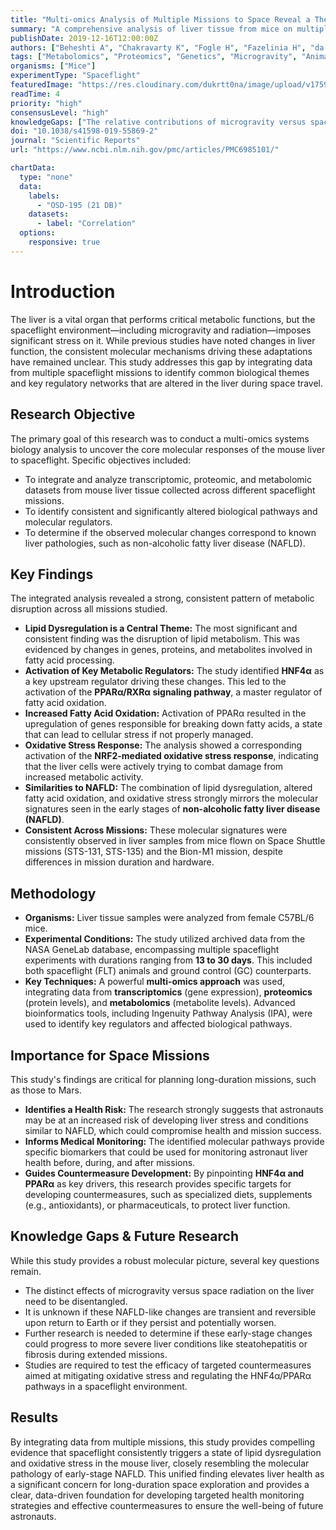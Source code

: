 ```yaml
---
title: "Multi-omics Analysis of Multiple Missions to Space Reveal a Theme of Lipid Dysregulation in Mouse Liver"
summary: "A comprehensive analysis of liver tissue from mice on multiple space missions reveals that spaceflight consistently disrupts lipid metabolism. These changes, driven by key regulators like HNF4α and PPARα, resemble the early stages of non-alcoholic fatty liver disease (NAFLD), highlighting a potential health risk for long-duration space travel."
publishDate: 2019-12-16T12:00:00Z
authors: ["Beheshti A", "Chakravarty K", "Fogle H", "Fazelinia H", "da Silveira WA", "Boyko V", "Lai Polo SH", "Saravia-Butler AM", "Hardiman G", "Taylor D", "Galazka J", "Costes SV"]
tags: ["Metabolomics", "Proteomics", "Genetics", "Microgravity", "Animals"]
organisms: ["Mice"]
experimentType: "Spaceflight"
featuredImage: "https://res.cloudinary.com/dukrtt0na/image/upload/v1759679816/vb8gplq6md4kxwxfyaza.jpg"
readTime: 4
priority: "high"
consensusLevel: "high"
knowledgeGaps: ["The relative contributions of microgravity versus space radiation to liver changes", "Whether the observed lipid dysregulation is reversible upon return to Earth", "Long-term progression of these changes to more severe liver disease like fibrosis", "Effectiveness of targeted countermeasures against HNF4α or PPARα pathways"]
doi: "10.1038/s41598-019-55869-2"
journal: "Scientific Reports"
url: "https://www.ncbi.nlm.nih.gov/pmc/articles/PMC6985101/"

chartData:
  type: "none"
  data:
    labels:
      - "OSD-195 (21 DB)"
    datasets:
      - label: "Correlation"
  options:
    responsive: true
---
```

# Introduction
The liver is a vital organ that performs critical metabolic functions, but the spaceflight environment—including microgravity and radiation—imposes significant stress on it. While previous studies have noted changes in liver function, the consistent molecular mechanisms driving these adaptations have remained unclear. This study addresses this gap by integrating data from multiple spaceflight missions to identify common biological themes and key regulatory networks that are altered in the liver during space travel.

## Research Objective
The primary goal of this research was to conduct a multi-omics systems biology analysis to uncover the core molecular responses of the mouse liver to spaceflight. Specific objectives included:
- To integrate and analyze transcriptomic, proteomic, and metabolomic datasets from mouse liver tissue collected across different spaceflight missions.
- To identify consistent and significantly altered biological pathways and molecular regulators.
- To determine if the observed molecular changes correspond to known liver pathologies, such as non-alcoholic fatty liver disease (NAFLD).

## Key Findings
The integrated analysis revealed a strong, consistent pattern of metabolic disruption across all missions studied.
- **Lipid Dysregulation is a Central Theme:** The most significant and consistent finding was the disruption of lipid metabolism. This was evidenced by changes in genes, proteins, and metabolites involved in fatty acid processing.
- **Activation of Key Metabolic Regulators:** The study identified **HNF4α** as a key upstream regulator driving these changes. This led to the activation of the **PPARα/RXRα signaling pathway**, a master regulator of fatty acid oxidation.
- **Increased Fatty Acid Oxidation:** Activation of PPARα resulted in the upregulation of genes responsible for breaking down fatty acids, a state that can lead to cellular stress if not properly managed.
- **Oxidative Stress Response:** The analysis showed a corresponding activation of the **NRF2-mediated oxidative stress response**, indicating that the liver cells were actively trying to combat damage from increased metabolic activity.
- **Similarities to NAFLD:** The combination of lipid dysregulation, altered fatty acid oxidation, and oxidative stress strongly mirrors the molecular signatures seen in the early stages of **non-alcoholic fatty liver disease (NAFLD)**.
- **Consistent Across Missions:** These molecular signatures were consistently observed in liver samples from mice flown on Space Shuttle missions (STS-131, STS-135) and the Bion-M1 mission, despite differences in mission duration and hardware.

## Methodology
- **Organisms:** Liver tissue samples were analyzed from female C57BL/6 mice.
- **Experimental Conditions:** The study utilized archived data from the NASA GeneLab database, encompassing multiple spaceflight experiments with durations ranging from **13 to 30 days**. This included both spaceflight (FLT) animals and ground control (GC) counterparts.
- **Key Techniques:** A powerful **multi-omics approach** was used, integrating data from **transcriptomics** (gene expression), **proteomics** (protein levels), and **metabolomics** (metabolite levels). Advanced bioinformatics tools, including Ingenuity Pathway Analysis (IPA), were used to identify key regulators and affected biological pathways.

## Importance for Space Missions
This study's findings are critical for planning long-duration missions, such as those to Mars.
- **Identifies a Health Risk:** The research strongly suggests that astronauts may be at an increased risk of developing liver stress and conditions similar to NAFLD, which could compromise health and mission success.
- **Informs Medical Monitoring:** The identified molecular pathways provide specific biomarkers that could be used for monitoring astronaut liver health before, during, and after missions.
- **Guides Countermeasure Development:** By pinpointing **HNF4α and PPARα** as key drivers, this research provides specific targets for developing countermeasures, such as specialized diets, supplements (e.g., antioxidants), or pharmaceuticals, to protect liver function.

## Knowledge Gaps & Future Research
While this study provides a robust molecular picture, several key questions remain.
- The distinct effects of microgravity versus space radiation on the liver need to be disentangled.
- It is unknown if these NAFLD-like changes are transient and reversible upon return to Earth or if they persist and potentially worsen.
- Further research is needed to determine if these early-stage changes could progress to more severe liver conditions like steatohepatitis or fibrosis during extended missions.
- Studies are required to test the efficacy of targeted countermeasures aimed at mitigating oxidative stress and regulating the HNF4α/PPARα pathways in a spaceflight environment.

## Results
By integrating data from multiple missions, this study provides compelling evidence that spaceflight consistently triggers a state of lipid dysregulation and oxidative stress in the mouse liver, closely resembling the molecular pathology of early-stage NAFLD. This unified finding elevates liver health as a significant concern for long-duration space exploration and provides a clear, data-driven foundation for developing targeted health monitoring strategies and effective countermeasures to ensure the well-being of future astronauts.